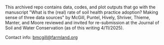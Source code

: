 This archived repo contains data, codes, and plot outputs that go with the manuscript 
"What is the (real) rate of soil health practice adoption? Making sense of 
three data sources" by McGill, Puntel, Hively, Shriver, Thieme, Manter, and Moore
reviewed and invited for re-submission at the Journal of Soil and Water 
Conservation (as of this writing 4/11/2025).

Contact info: bmcgill@farmland.org
